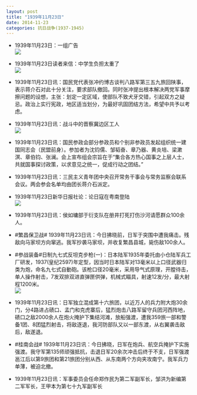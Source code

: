```yaml
---
layout: post
title: "1939年11月23日"
date: 2014-11-23
categories: 抗日战争(1937-1945)
---
```


<meta name="referrer" content="no-referrer" />

- 1939年11月23日：一组广告 <br/><img src="https://ww1.sinaimg.cn/large/aca367d8jw1emlamrw39yj20xi0cq0wo.jpg" />

- 1939年11月23日读者来信：中学生负担太重了 <br/><img src="https://ww3.sinaimg.cn/large/aca367d8jw1eml8vwh0wrj20n20htqa4.jpg" />

- 1939年11月23日讯：国民党代表张冲约博古谈判八路军第三五九旅回陕事，表示蒋介石对此十分关注，要求部队撤回。同时张冲提出根本解决两党军事摩擦问题的设想，主张：划定一定区域，使部队不致犬牙交错，引起双方之疑忌。政治上实行宪政，地区适当划分，为最好巩固团结方法，希望中共予以考虑。 

- 1939年11月23日讯：战斗中的晋察冀边区工人 <br/><img src="https://ww1.sinaimg.cn/large/aca367d8jw1eml769kjonj20lz1dvdza.jpg" />

- 1939年11月23日讯：国民参政会部分参政员和个别非参政员发起组织统一建国同志会（民盟前身）。参加者为沈钧儒、邹韬奋、章乃器、黄炎培、梁漱溟、章伯钧、张澜。会上宣布组会宗旨在于“集合各方热心国事之上层人士，共就国事探讨政策，以求意见之统一，促成行动之团结。” 

- 1939年11月23日讯：三民主义青年团中央召开常务干事会与常务监察会联系会议。两会参会名单均由团长蒋介石派定。 

- 1939年11月23日新华日报社论：论日寇在粤南登陆 <br/><img src="https://ww4.sinaimg.cn/large/aca367d8jw1emkta91614j210e0gejx5.jpg" />

- 1939年11月23日讯：侯如墉部于衍支队在册井打死打伤沙河请愿群众100余人。 

- #繁昌保卫战# 1939年11月23日讯：今日拂晓前，日军于突围中遭我痛击。残敌向马家坝方向窜逃。我军抄袭马家坝，并收复繁昌县城，毙伤敌100余人。 

- #参战装备#日制九七式反坦克步枪(一)：日本陆军1935年委托由小仓陆军兵工厂研发，1937(皇纪2597)年定型，因当时日本陆军对13毫米以上口径武器归类为炮，命名九七式自動砲。该枪口径20毫米，采用导气式原理，开膛待击，单人操作射击，7发双排双进直弹匣供弹，机械式瞄具，射速12发/分，最大射程1200米。 <br/><img src="https://ww1.sinaimg.cn/large/aca367d8jw1emkp8s96joj20eg04lmxe.jpg" />

- 1939年11月23日讯：日军独立混成第十六旅团，以近万人的兵力附大炮30余门，分4路进占碛口、孟门和克虎寨后，猛烈炮击八路军留守兵团河西阵地，碛口之敌2000余人在炮火掩护下集结河滩，放船强渡，遭我359旅一部和警备1团、8团猛烈射击，将敌逐退，我河防部队又以一部东渡，从右翼袭击敌后，敌遂退。 

- #桂南会战# 1939年11月23日讯：今日拂晓，日军在炮兵、航空兵掩护下实施强渡。我守军第135师顽强抵抗，击退日军20余次冲击后终于不支，日军强渡邕江后以第9旅团和第21旅团分别从西、从东南两个方向夹攻南宁。我军兵力单薄，被迫北撤。 

- 1939年11月23日讯：军事委员会任命郑作民为第二军副军长，邹洪为新编第二军军长，王甲本为第七十九军副军长 

